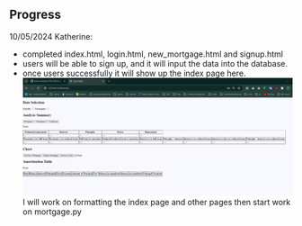 ## Progress
10/05/2024
Katherine:
* completed index.html, login.html, new_mortgage.html and signup.html
* users will be able to sign up, and it will input the data into the database.
* once users successfully it will show up the index page here. 
![indexpage.png](index_page.png)
 I will work on formatting the index page and other pages then start work on mortgage.py